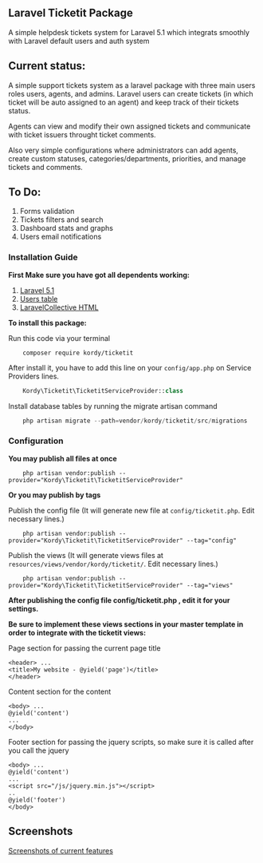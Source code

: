## Laravel Ticketit Package
A simple helpdesk tickets system for Laravel 5.1 which integrats smoothly with Laravel default users and auth system

## Current status:
A simple support tickets system as a laravel package with three main users roles users, agents, and admins.
Laravel users can create tickets (in which ticket will be auto assigned to an agent) and keep track of their tickets status.

Agents can view and modify their own assigned tickets and communicate with ticket issuers throught ticket comments.

Also very simple configurations where administrators can add agents, create custom statuses, categories/departments, priorities, and manage tickets and comments.


## To Do:
1. Forms validation
2. Tickets filters and search
3. Dashboard stats and graphs
3. Users email notifications

### Installation Guide
**First Make sure you have got all dependents working:**

1. [Laravel 5.1](http://laravel.com/docs/5.1#installation)
2. [Users table](http://laravel.com/docs/5.1/authentication)
3. [LaravelCollective HTML](http://laravelcollective.com/docs/5.1/html#installation)

**To install this package:**

Run this code via your terminal
```shell
	composer require kordy/ticketit
```

After install it, you have to add this line on your `config/app.php` on Service Providers lines.
```php
	Kordy\Ticketit\TicketitServiceProvider::class
```

Install database tables by running the migrate artisan command 
```php
	php artisan migrate --path=vendor/kordy/ticketit/src/migrations
```

### Configuration
**You may publish all files at once**

```shell
	php artisan vendor:publish --provider="Kordy\Ticketit\TicketitServiceProvider"
```

**Or you may publish by tags**

Publish the config file (It will generate new file at `config/ticketit.php`. Edit necessary lines.)
```shell
	php artisan vendor:publish --provider="Kordy\Ticketit\TicketitServiceProvider" --tag="config"
```
Publish the views (It will generate views files at `resources/views/vendor/kordy/ticketit/`. Edit necessary lines.)
```shell
	php artisan vendor:publish --provider="Kordy\Ticketit\TicketitServiceProvider" --tag="views"
```

**After publishing the config file config/ticketit.php , edit it for your settings.**

**Be sure to implement these views sections in your master template in order to integrate with the ticketit views:**

Page section for passing the current page title
```blade
<header> ...
<title>My website - @yield('page')</title>
</header>
```
Content section for the content
```blade
<body> ...
@yield('content')
...
</body>
```

Footer section for passing the jquery scripts, so make sure it is called after you call the jquery
```blade
<body> ...
@yield('content')
...
<script src="/js/jquery.min.js"></script>
..
@yield('footer')
</body>
```

## Screenshots
[Screenshots of current features](https://github.com/thekordy/ticketit/issues/3)
